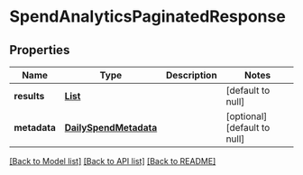 # SpendAnalyticsPaginatedResponse
## Properties

| Name | Type | Description | Notes |
|------------ | ------------- | ------------- | -------------|
| **results** | [**List**](DailySpendData.md) |  | [default to null] |
| **metadata** | [**DailySpendMetadata**](DailySpendMetadata.md) |  | [optional] [default to null] |

[[Back to Model list]](../README.md#documentation-for-models) [[Back to API list]](../README.md#documentation-for-api-endpoints) [[Back to README]](../README.md)

